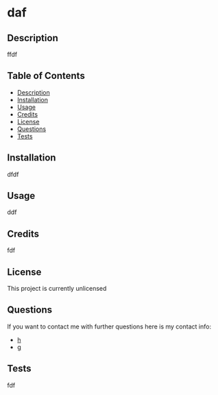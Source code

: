 # daf


## Description

ffdf

## Table of Contents

- [Description](#description)
- [Installation](#installation)
- [Usage](#usage)
- [Credits](#credits)
- [License](#license)
- [Questions](#questions)
- [Tests](#tests)

## Installation

dfdf

## Usage

ddf

## Credits

fdf

## License

This project is currently unlicensed
 
## Questions

If you want to contact me with further questions here is my contact info:
- [h](https://github.com/h)
- [g](mailto:g)

## Tests

fdf